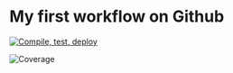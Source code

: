 # My first workflow on Github
<!-- taken from github itself by going into action > 3 dots on the top right -->
[![Compile, test, deploy](https://github.com/cccheeminnn/vttppafday22-giphy/actions/workflows/main.yaml/badge.svg)](https://github.com/cccheeminnn/vttppafday22-giphy/actions/workflows/main.yaml)

![Coverage](https://bigcontainer.sgp1.digitaloceanspaces.com/coverage/vttppafday22-giphy/jacoco.svg)